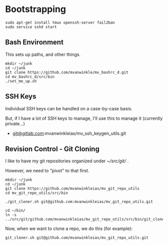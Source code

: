 # Bootstrapping

```
sudo apt-get install tmux openssh-server fail2ban
sudo service sshd start
```

## Bash Environment

This sets up paths, and other things.

```
mkdir ~/junk
cd ~/junk
git clone https://github.com/mvanwinkle/mv_bashrc_d.git
cd mv_bashrc_d/src/bin
./set_me_up.sh
```

## SSH Keys

Individual SSH keys can be handled on a case-by-case basis.

But, if I have a lot of SSH keys to manage, I'll use this to manage it
(currently private...)

* git@gitlab.com:mvanwinkleias/mv_ssh_keygen_utils.git

## Revision Control - Git Cloning

I like to have my git repositories organized under *~/src/git/* .

However, we need to "pivot" to that first.

```
mkdir ~/junk
cd ~/junk
git clone https://github.com/mvanwinkleias/mv_git_repo_utils
cd mv_git_repo_utils/src/bin

./git_cloner.sh git@github.com:mvanwinkleias/mv_git_repo_utils.git

cd ~/bin/
ln -s ../src/git/github.com/mvanwinkleias/mv_git_repo_utils/src/bin/git_cloner.sh
```

Now, when we want to clone a repo, we do this (for example):

```
git_cloner.sh git@github.com/mvanwinkleias/mv_git_repo_utils.git
```


